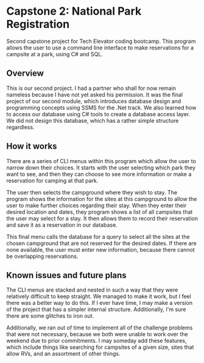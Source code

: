 # Capstone 2: National Park Registration
Second capstone project for Tech Elevator coding bootcamp. This program allows the user to use a command line interface
to make reservations for a campsite at a park, using C# and SQL.

## Overview
This is our second project. I had a partner who shall for now remain nameless because I have not yet asked his permission.
It was the final project of our second module, which introduces database design and programming concepts using SSMS for the .Net track. We also learned how to access our database using C# tools to create a database access layer. We did not design this database, which has a rather simple structure regardless.

## How it works
There are a series of CLI menus within this program which allow the user to narrow down their choices. It starts with the user selecting which park they want to see, and then they can choose to see more information or make a reservation for camping at that park.

The user then selects the campground where they wish to stay. The program shows the information for the sites at this campground to allow the user to make further choices regarding their stay. When they enter their desired location and dates, they program shows a list of all campsites that the user may select for a stay. It then allows them to record their reservation and save it as a reservation in our database.

This final menu calls the database for a query to select all the sites at the chosen campground that are not reserved for the desired dates. If there are none available, the user must enter new information, because there cannot be overlapping reservations.

## Known issues and future plans
The CLI menus are stacked and nested in such a way that they were relatively difficult to keep straight.
We managed to make it work, but I feel there was a better way to do this.
If I ever have time, I may make a version of the project that has a simpler internal structure.
Additionally, I'm sure there are some glitches to iron out.

Additionally, we ran out of time to implement all of the challenge problems that were not necessary, because we both were unable to work over the weekend due to prior commitments. I may someday add these features, which include things like searching for campsites of a given size, sites that allow RVs, and an assortment of other things.
